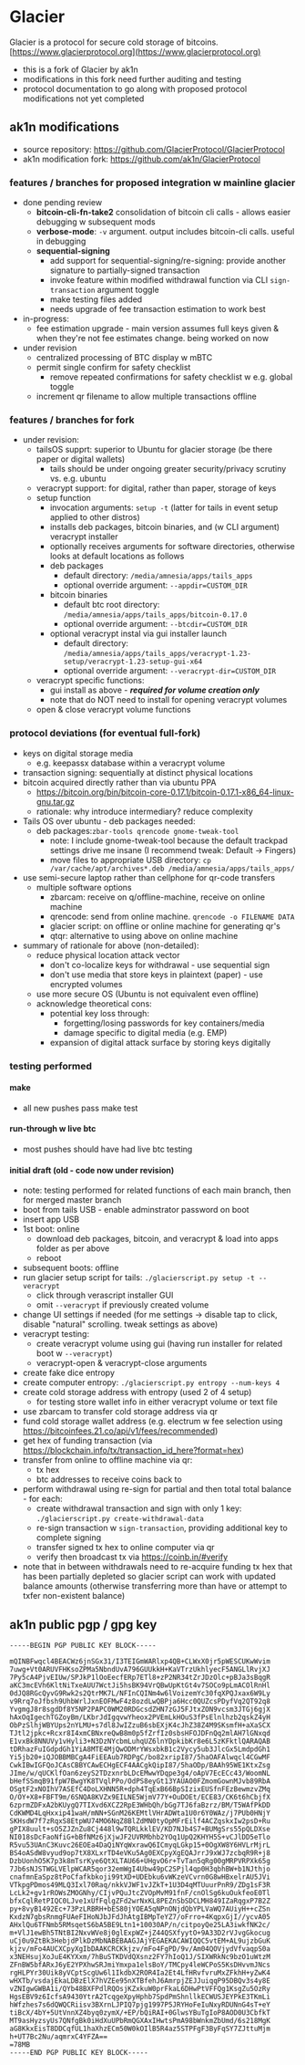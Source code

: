 # Glacier
Glacier is a protocol for secure cold storage of bitcoins.
[https://www.glacierprotocol.org](https://www.glacierprotocol.org)

* this is a fork of Glacier by ak1n
* modifications in this fork need further auditing and testing
* protocol documentation to go along with proposed protocol modifications not yet completed

## ak1n modifications
* source repository: https://github.com/GlacierProtocol/GlacierProtocol
* ak1n modification fork: https://github.com/ak1n/GlacierProtocol

### features / branches for proposed integration w mainline glacier
* done pending review
  * **bitcoin-cli-fn-take2** consolidation of bitcoin cli calls - allows easier debugging w subsequent mods
  * **verbose-mode**: `-v` argument. output includes bitcoin-cli calls. useful in debugging
  * **sequential-signing**
    * add support for sequential-signing/re-signing: provide another signature to partially-signed transaction
    * invoke feature within modified withdrawal function via CLI `sign-transaction` argument toggle
    * make testing files added
    * needs upgrade of fee transaction estimation to work best
* in-progress:
  * fee estimation upgrade - main version assumes full keys given & when they're not fee estimates change. being worked on now
* under revision
  * centralized processing of BTC display w mBTC
  * permit single confirm for safety checklist
    * remove repeated confirmations for safety checklist w e.g. global toggle
  * increment qr filename to allow multiple transactions offline

### features / branches for fork
* under revision:
  * tailsOS supprt: superior to Ubuntu for glacier storage (be there paper or digital wallets)
    * tails should be under ongoing greater security/privacy scrutiny vs. e.g. ubuntu
  * veracrypt support: for digital, rather than paper, storage of keys
  * setup function
    * invocation arguments: `setup -t` (latter for tails in event setup applied to other distros)
    * installs deb packages, bitcoin binaries, and (w CLI argument) veracrypt installer
    * optionally receives arguments for software directories, otherwise looks at default locations as follows
    * deb packages
      * default directory: `/media/amnesia/apps/tails_apps`
      * optional override argument: `--appdir=CUSTOM_DIR`
    * bitcoin binaries
      * default btc root directory: `/media/amnesia/apps/tails_apps/bitcoin-0.17.0`
      * optional override argument: `--btcdir=CUSTOM_DIR`
    * optional veracrypt instal via gui installer launch
      * default directory: `/media/amnesia/apps/tails_apps/veracrypt-1.23-setup/veracrypt-1.23-setup-gui-x64`
      * optional override argument: `--veracrypt-dir=CUSTOM_DIR`
   * veracrypt specific functions:
      * gui install as above - ***required for volume creation only***
      * note that do NOT need to install for opening veracrypt volumes
    * open & close veracrypt volume functions

### protocol deviations (for eventual full-fork)
* keys on digital storage media
  * e.g. keepassx database within a veracrypt volume
* transaction signing: sequentially at distinct physical locations
* bitcoin acquired directly rather than via ubuntu PPA
  * https://bitcoin.org/bin/bitcoin-core-0.17.1/bitcoin-0.17.1-x86_64-linux-gnu.tar.gz
  * rationale: why introduce intermediary? reduce complexity
* Tails OS over ubuntu - deb packages needed:
  * deb packages:`zbar-tools qrencode gnome-tweak-tool`
    * note: I include gnome-tweak-tool because the default trackpad settings drive me insane (I recommend tweak: Default -> Fingers)
    * move files to appropriate USB directory: `cp /var/cache/apt/archives*.deb /media/amnesia/apps/tails_apps/`
* use semi-secure laptop rather than cellphone for qr-code transfers
  * multiple software options
    * zbarcam: receive on q/offline-machine, receive on online machine
    * qrencode: send from online machine. `qrencode -o FILENAME DATA`
    * glacier script: on offline or online machine for generating qr's
    * qtqr: alternative to using above on online machine
* summary of rationale for above (non-detailed):
  * reduce physical location attack vector
    * don't co-localize keys for withdrawal - use sequential sign
    * don't use media that store keys in plaintext (paper) - use encrypted volumes
  * use more secure OS (Ubuntu is not equivalent even offline)
  * acknowledge theoretical cons:
    * potential key loss through:
      * forgetting/losing passwords for key containers/media
      * damage specific to digital media (e.g. EMP)
    * expansion of digital attack surface by storing keys digitally

### testing performed

#### make
* all new pushes pass make test

#### run-through w live btc
* most pushes should have had live btc testing

#### initial draft (old - code now under revision)
* note: testing performed for related functions of each main branch, then for merged master branch
* boot from tails USB - enable adminstrator password on boot
* insert app USB
* 1st boot: online
  * download deb packages, bitcoin, and veracrypt & load into apps folder as per above
  * reboot
* subsequent boots: offline
* run glacier setup script for tails: `./glacierscript.py setup -t --veracrypt`
  * click through verascript installer GUI
  * omit `--veracrypt` if previously created volume
* change UI settings if needed (for me settings -> disable tap to click, disable "natural" scrolling. tweak settings as above)
* veracrypt testing:
  * create veracrypt volume using gui (having run installer for related boot w `--veracrypt`)
  * veracrypt-open & veracrypt-close arguments
* create fake dice entropy
* create computer entropy: `./glacierscript.py entropy --num-keys 4`
* create cold storage address with entropy (used 2 of 4 setup)
  * for testing store wallet info in either veracrypt volume or text file
* use zbarcam to transfer cold storage address via qr
* fund cold storage wallet address (e.g. electrum w fee selection using https://bitcoinfees.21.co/api/v1/fees/recommended)
* get hex of funding transaction (via https://blockchain.info/tx/transaction_id_here?format=hex)
* transfer from online to offline machine via qr:
  * tx hex
  * btc addresses to receive coins back to
* perform withdrawal using re-sign for partial and then total total balance - for each:
  * create withdrawal transaction and sign with only 1 key: `./glacierscript.py create-withdrawal-data`
  * re-sign transaction w `sign-transaction`, providing additional key to complete signing
  * transfer signed tx hex to online computer via qr
  * verify then broadcast tx via https://coinb.in/#verify
* note that in between withdrawals need to re-acquire funding tx hex that has been partially depleted so glacier script can work with updated balance amounts (otherwise transferring more than have or attempt to txfer non-existent balance)

## ak1n public pgp / gpg key
```
-----BEGIN PGP PUBLIC KEY BLOCK-----

mQINBFwqcl4BEACWz6jnSGx31/I3TEIGmWARlxp4QB+CLWxX0jr5pWESCUKwWvim
7uwg+Vt0ARUVFHKsoZPMa5NbndUvA796GUUkkH+KaVTrzUkhlyecF5ANGLlRvjXJ
7Py5cA4PjvEIUw/SPJkP1lOoEecfERp7ETl8+zP2NR34tZrJDzOlc+pBJa3sBqgR
aKC3mcEVh6KltNiTxeAUU7WctJi5hsBK94VrQBwUpKtGt4v7SOCo9pLmACOlRnHl
0dJQ8RGcQyvG9Rwk2s2QtrMK7L/NFInCQINm4w6lVoizemYc30fqXPQJxax6W9Ly
v9Rrq7oJfbsh9UhbWrlJxnEOFMwF4z8ozdLwQBPja6Hcc0QUZcsPDyfVq2QT92q8
YvgmgJ8r8sgdDf8Y5NP2PAPC0WM20RDGcsdZHN7zGJ5FJtxZON9vcsm3JTGj6gjX
hAxOqIgechTGZoyBm/LKbrJdIgqvwYheox2PVEmLkHOuS3fPsElnlhzb2qskZ4yH
ObPzSlhjWBYUps2nYLMU+s7dl8JwIZzuB6sbEXjK4cJhZ38Z4M9SKsmfH+aXaSCX
TJtl2jpkc+Rcxr8I4xmCBNxreQwB8m0p5fZrfIz0sbsHFOJDFnQq2mlAH7lGNxqd
E1vxBk8NNUVy1vHyli3+N3DzNYcbmLuhqUZ6lnYDpkibKr8e6L5zKFktlQARAQAB
tDRhazFuIGdpdGh1YiA8MTE4MjQwODMrYWsxbkB1c2Vycy5ub3JlcGx5LmdpdGh1
Yi5jb20+iQJOBBMBCgA4FiEEAub7RDPgC/bo82xripI87/5haOAFAlwqcl4CGwMF
CwkIBwIGFQoJCAsCBBYCAwECHgECF4AACgkQipI87/5haODp/BAAh95WE1KtxZsg
JIme/w/qUCKlfOan6zeyS2TDzxnrbLDcEMwwYDqpe3g4/oApV7EcECc43/WoomNL
bHefSSmqB91fpW7BwgYK8TVqlPPo/OdPS8eyGt13YAUAO0FZmomGownMJvb89RbA
OSgtF2xNOIhV7ASEfC4DoLXHNN5R+dph4TqExB66BpSIzixEUSfnFEzBewmzvZMq
O/OY+X8+FBFT9m/6SNQA8KVZx9EILNE5WjmV77Y+OuDOEt/ECE83/CK6t6hCbjfX
6zprmZDFxA2bKUygQ7TIXvd6XCZ2RpE3WHbQh/bGg7TJ6faBzrz/BM/T5WAfPkDD
CdKWMD4LqHxxip41waH/mNN+SGnM26KEMtlVHrADWta1U0r6Y0WAz/j7PUb0HNjY
SKHsdW7f7zRqxS8EtpWU74MO6NqZ8BlZdMN0tyOpMFrEilf4ACZqskxIw2psD+Ru
gPIX8uult+sO5ZJZnZu8Cj448l9wTQRLkklEV/KD7NJb4S7+BUMgSrs55pQLDXse
NI018sDcFaoNfiG+bBfNMz6jXjwJF2UVRMbhb2YOq1UpQ2KHYH5S+vCJlDD5eTlo
R5vu53UAnC3Kuvc26EOEa4DaQiNYqWxrawQ6ICmyqLGkp15+0OgXW8Y6HVLrMjrL
BS4oASdW8vyud9op7tX8XLxrTD4eVKu5Ag0EXCpyXgEQAJrrJ9xWJ7zcbqR9R+j8
DzbUonhO5K7p3k8mTsrKye6QtXLTAU66+UHgvO6r+TvTan5qRg00gMRPVRPXk65g
7Jb6sNJSTWGLVElpWCAR5qor32emWgI4Ubw49pC2SPjl4qp0H3qbhBW+b1NJthjo
cnafmnEaSpz8tPoCfafkbkoji99tXD+UDEbku6vWKzeVCvrn0G8wHBxelrAU5JVi
VTkpgPDmos49MLQ3Ixl70Raq/nkkVJWF1vJZkT+1U3D4qMTUuurPnR9/ZDg1sF3R
LcLk2+gv1rROWsZMOGNhy/CIjvPQuJtcZVOpMvM91fnF/cnOlSg6kuOukfeoE0Tl
bfxCqlRetPIQC0LJve1xUfFqlgZFd2wrNxKL8PEZnSbSDCLMH849IZaRqgxP7B2Z
py+8vyB1492Ec+73PzLRBRH+bES80jYOEA5qNPnONjdQbYPLVaWQ7AUiyH++cZSn
KxdzN7gbsRnmgFUAeFIHoNJbJFdJhAtgIBMpTeYZ7/oFrro+4KqpxGjI//ycvA05
AHxlQu6TFNmb5RMsqetS6bA5BE9Ltn1+10030AP/n/citpoyQe25LA3iwkfNK2c/
m+VlJ1ewBh5TNtBI2NxvWVe8j0glExpWZ+jZ44QSXfyytO+9A33D2rVJvgGkocug
uCj0u9ZtBk3HebjdPlkDzMbNABEBAAGJAjYEGAEKACAWIQQC5vtEM+AL9ujzbGuK
kjzv/mFo4AUCXCpyXgIbDAAKCRCKkjzv/mFo4FgPD/9v/Am04QOVjydVfvaqpS0a
x3NEHsujXoJuE4KYXxm/7hBuSTKDVdQXsnz2FY7hIoQ1J/SIXWRkNc9bzO1uWtzM
ZFnBW5bfARxJ6yE2YPXhwSRJmiYmxpa1elsBoY/TMCpy4leWCPoS5KsDHvvmJNcs
rgHLPYr30Uik8yVCptScgUw6l1IkdbX2ROR4Ia2Et4LfHRvfvruMxZFkhH+yZwK4
wHXTb/vsdajEkaLDBzElX7hVZEe95nXTBfehJ6AmrpjZEJJuiqqP95DBQv3s4y8E
vZNIgwGWBA1i/QYb48BXFPdlRQOsjKZxkuW0prFkaL6DHwPtVFFQg1KsgZu5OzRy
HgsEBV9z6IcfsA9430YtrA2TcqgeXpyHphb7SpdPmShnllkECWUSJEYPkE3TKmLi
hWfzhes7s6dQWQCRiisv3BXrnLJPIQ7pjg1997P5JRYHoFeIuNxyRDUNnG4sT+eY
tiBcX/4bY+5UtVnnXZ4byq0zymX/+EP/bQiRAI+0GlwsYBuTgIoP8AOD0U3CbfkT
MT9asHyzsyUs7QNfgBk0iHdXuUPbRmQGXAxIHwtsPmA98bWnkmZbUmd/6s218MgK
aG8KkxEisT8DDCqfUL1haXhzECm50W0kOIlB5R4az5STPFgF3ByFqSY7ZJttuMjm
h+UT7Bc2Nu/aqmrxC4YFZA==
=78MB
-----END PGP PUBLIC KEY BLOCK-----

```
